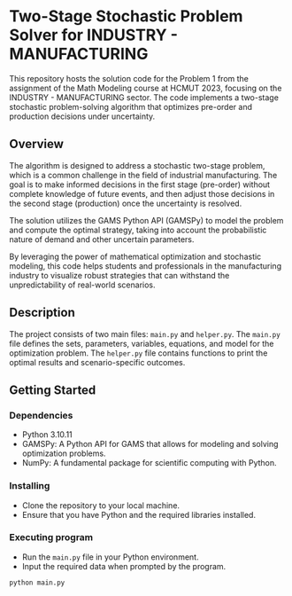 # Two-Stage Stochastic Problem Solver for INDUSTRY - MANUFACTURING

This repository hosts the solution code for the Problem 1 from the assignment of
the Math Modeling course at HCMUT 2023, focusing on the INDUSTRY - MANUFACTURING
sector. The code implements a two-stage stochastic problem-solving algorithm
that optimizes pre-order and production decisions under uncertainty.

## Overview

The algorithm is designed to address a stochastic two-stage problem, which is a
common challenge in the field of industrial manufacturing. The goal is to make
informed decisions in the first stage (pre-order) without complete knowledge of
future events, and then adjust those decisions in the second stage (production)
once the uncertainty is resolved.

The solution utilizes the GAMS Python API (GAMSPy) to model the problem and
compute the optimal strategy, taking into account the probabilistic nature of
demand and other uncertain parameters.

By leveraging the power of mathematical optimization and stochastic modeling,
this code helps students and professionals in the manufacturing industry to
visualize robust strategies that can withstand the unpredictability of
real-world scenarios.

## Description

The project consists of two main files: `main.py` and `helper.py`. The `main.py`
file defines the sets, parameters, variables, equations, and model for the
optimization problem. The `helper.py` file contains functions to print the
optimal results and scenario-specific outcomes.

## Getting Started

### Dependencies

- Python 3.10.11
- GAMSPy: A Python API for GAMS that allows for modeling and solving
  optimization problems.
- NumPy: A fundamental package for scientific computing with Python.

### Installing

- Clone the repository to your local machine.
- Ensure that you have Python and the required libraries installed.

### Executing program

- Run the `main.py` file in your Python environment.
- Input the required data when prompted by the program.

```bash
python main.py
```
